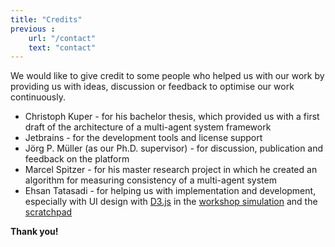 ```yaml
---
title: "Credits"
previous :
    url: "/contact"
    text: "contact"
---
```

We would like to give credit to some people who helped us with our work by providing us with ideas, discussion or feedback to optimise our work continuously.

* Christoph Kuper - for his bachelor thesis, which provided us with a first draft of the architecture of a multi-agent system framework
* Jetbrains - for the development tools and license support
* Jörg P. Müller (as our Ph.D. supervisor) - for discussion, publication and feedback on the platform
* Marcel Spitzer - for his master research project in which he created an algorithm for measuring consistency of a multi-agent system
* Ehsan Tatasadi - for helping us with implementation and development, especially with UI design with [D3.js](https://d3js.org/) in the [workshop simulation](/news/2017-09-workshop/) and the [scratchpad](/news/2017-11-scratchpad/)

__Thank you!__
